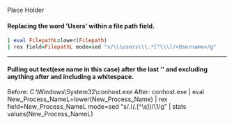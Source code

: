 Place Holder

#### Replacing the word 'Users' within a file path field.
```ruby
| eval FilepathL=lower(Filepath)
| rex field=FilepathL mode=sed "s/\\\users\\\.*[^\\\]/<Username>/g"
```
---

#### Pulling out text(exe name in this case) after the last '\' and excluding anything after and including a whitespace.
Before:
C:\Windows\System32\conhost.exe
After:
conhost.exe
| eval New_Process_NameL=lower(New_Process_Name)
| rex field=New_Process_NameL mode=sed "s/.*\\\(.*[^\s])/\1/g" 
| stats values(New_Process_NameL)
